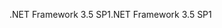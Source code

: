 <span data-ttu-id="e79fa-101">.NET Framework 3.5 SP1</span><span class="sxs-lookup"><span data-stu-id="e79fa-101">.NET Framework 3.5 SP1</span></span>